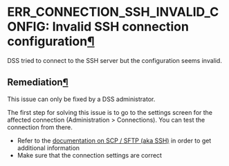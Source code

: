 ERR\_CONNECTION\_SSH\_INVALID\_CONFIG: Invalid SSH connection configuration[¶](#err-connection-ssh-invalid-config-invalid-ssh-connection-configuration "Permalink to this heading")
===================================================================================================================================================================================


DSS tried to connect to the SSH server but the configuration seems invalid.



Remediation[¶](#remediation "Permalink to this heading")
--------------------------------------------------------


This issue can only be fixed by a DSS administrator.


The first step for solving this issue is to go to the settings screen for the affected connection (Administration \> Connections). You can test the connection from there.


* Refer to the [documentation on SCP / SFTP (aka SSH)](../../connecting/scp-sftp.html) in order to get additional information
* Make sure that the connection settings are correct
